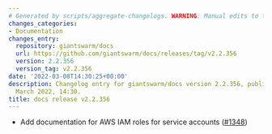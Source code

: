 ```yaml
---
# Generated by scripts/aggregate-changelogs. WARNING: Manual edits to this files will be overwritten.
changes_categories:
- Documentation
changes_entry:
  repository: giantswarm/docs
  url: https://github.com/giantswarm/docs/releases/tag/v2.2.356
  version: 2.2.356
  version_tag: v2.2.356
date: '2022-03-08T14:30:25+00:00'
description: Changelog entry for giantswarm/docs version 2.2.356, published on 08
  March 2022, 14:30.
title: docs release v2.2.356
---
```


- Add documentation for AWS IAM roles for service accounts ([#1348](https://github.com/giantswarm/docs/pull/1348))
